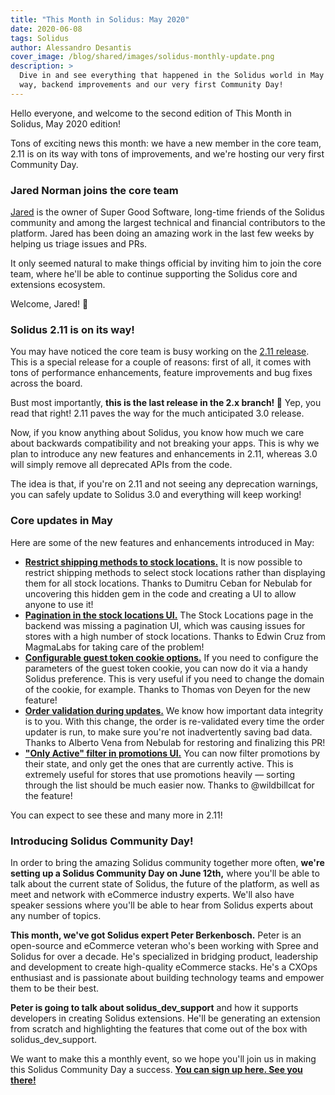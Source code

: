 ```yaml
---
title: "This Month in Solidus: May 2020"
date: 2020-06-08
tags: Solidus
author: Alessandro Desantis
cover_image: /blog/shared/images/solidus-monthly-update.png
description: >
  Dive in and see everything that happened in the Solidus world in May 2020: a new release on its
  way, backend improvements and our very first Community Day!
---
```


Hello everyone, and welcome to the second edition of This Month in Solidus, May 2020 edition!

Tons of exciting news this month: we have a new member in the core team, 2.11 is on its way with
tons of improvements, and we're hosting our very first Community Day.

### Jared Norman joins the core team

[Jared](https://github.com/jarednorman) is the owner of Super Good Software, long-time friends of
the Solidus community and among the largest technical and financial contributors to the platform.
Jared has been doing an amazing work in the last few weeks by helping us triage issues and PRs.

It only seemed natural to make things official by inviting him to join the core team, where he'll be
able to continue supporting the Solidus core and extensions ecosystem.

Welcome, Jared! 👋

### Solidus 2.11 is on its way!

You may have noticed the core team is busy working on the [2.11 release](https://github.com/solidusio/solidus/milestone/20).
This is a special release for a couple of reasons: first of all, it comes with tons of performance
enhancements, feature improvements and bug fixes across the board.

Bust most importantly, **this is the last release in the 2.x branch! 🎊** Yep, you read that right!
2.11 paves the way for the much anticipated 3.0 release.

Now, if you know anything about Solidus, you know how much we care about backwards compatibility and
not breaking your apps. This is why we plan to introduce any new features and enhancements in 2.11,
whereas 3.0 will simply remove all deprecated APIs from the code.

The idea is that, if you're on 2.11 and not seeing any deprecation warnings, you can safely update
to Solidus 3.0 and everything will keep working!

### Core updates in May

Here are some of the new features and enhancements introduced in May: 

- [**Restrict shipping methods to stock locations.**](https://github.com/solidusio/solidus/pull/3624)
  It is now possible to restrict shipping methods to select stock locations rather than displaying
  them for all stock locations. Thanks to Dumitru Ceban for Nebulab for uncovering this hidden gem
  in the code and creating a UI to allow anyone to use it!
- [**Pagination in the stock locations UI.**](https://github.com/solidusio/solidus/pull/3600) The
  Stock Locations page in the backend was missing a pagination UI, which was causing issues for
  stores with a high number of stock locations. Thanks to Edwin Cruz from MagmaLabs for taking care
  of the problem!
- [**Configurable guest token cookie options.**](https://github.com/solidusio/solidus/pull/3621) If
  you need to configure the parameters of the guest token cookie, you can now do it via a handy
  Solidus preference. This is very useful if you need to change the domain of the cookie, for
  example. Thanks to Thomas von Deyen for the new feature!
- [**Order validation during updates.**](https://github.com/solidusio/solidus/pull/3645) We know how
  important data integrity is to you. With this change, the order is re-validated every time the
  order updater is run, to make sure you're not inadvertently saving bad data. Thanks to Alberto
  Vena from Nebulab for restoring and finalizing this PR!
- [**"Only Active" filter in promotions UI.**](https://github.com/solidusio/solidus/pull/3595) You
  can now filter promotions by their state, and only get the ones that are currently active. This is
  extremely useful for stores that use promotions heavily — sorting through the list should be much
  easier now. Thanks to @wildbillcat for the feature!

You can expect to see these and many more in 2.11!

### Introducing Solidus Community Day!

In order to bring the amazing Solidus community together more often, **we're setting up a Solidus
Community Day on June 12th,** where you'll be able to talk about the current state of Solidus, the
future of the platform, as well as meet and network with eCommerce industry experts. We'll also have
speaker sessions where you'll be able to hear from Solidus experts about any number of topics.

**This month, we've got Solidus expert Peter Berkenbosch.** Peter is an open-source and eCommerce
veteran who's been working with Spree and Solidus for over a decade. He's specialized in bridging
product, leadership and development to create high-quality eCommerce stacks. He's a CXOps
enthusiast and is passionate about building technology teams and empower them to be their best.

**Peter is going to talk about solidus\_dev\_support** and how it supports developers in creating
Solidus extensions. He'll be generating an extension from scratch and highlighting the features that
come out of the box with solidus_dev_support.

We want to make this a monthly event, so we hope you'll join us in making this Solidus Community Day
a success. [**You can sign up here. See you there!**](https://live.remo.co/e/solidus-community-day-1)
